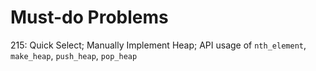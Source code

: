 # Must-do Problems

215: Quick Select; Manually Implement Heap; API usage of `nth_element`, `make_heap`, `push_heap`, `pop_heap`